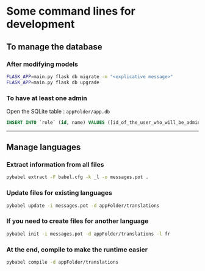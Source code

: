 # Some command lines for development

## To manage the database 

### After modifying models

```sh
FLASK_APP=main.py flask db migrate -m "<explicative message>"
FLASK_APP=main.py flask db upgrade
```

### To have at least one admin

Open the SQLite table : `appFolder/app.db`

```SQL
INSERT INTO `role` (id, name) VALUES ([id_of_the_user_who_will_be_admin],"admin");
```

<hr>

## Manage languages

### Extract information from all files

```sh
pybabel extract -F babel.cfg -k _l -o messages.pot . 
```

### Update files for existing languages

```sh
pybabel update -i messages.pot -d appFolder/translations
```

### If you need to create files for another language

```sh
pybabel init -i messages.pot -d appFolder/translations -l fr
```

### At the end, compile to make the runtime easier

```sh
pybabel compile -d appFolder/translations
```
